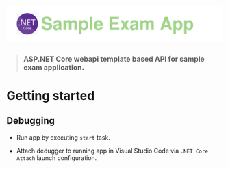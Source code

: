 # ![Sample Exam App](logo.svg)
> ### ASP.NET Core webapi template based API for sample exam application.

# Getting started

## Debugging

- Run app by executing `start` task.

- Attach dedugger to running app in Visual Studio Code  via `.NET Core Attach`  launch configuration.


